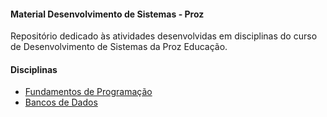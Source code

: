 #### Material Desenvolvimento de Sistemas - Proz
Repositório dedicado às atividades desenvolvidas
em disciplinas do curso de Desenvolvimento de Sistemas
da Proz Educação.

#### Disciplinas
 - [Fundamentos de Programação](https://github.com/gleisonbt/Material_Desenv_Sistemas_Proz/tree/main/Fundamentos_De_Programacao/)
 - [Bancos de Dados](https://github.com/gleisonbt/Material_Desenv_Sistemas_Proz/tree/main/Banco_De_Dados/)

